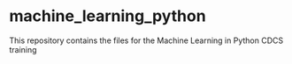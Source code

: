 # machine_learning_python
This repository contains the files for the Machine Learning in Python CDCS training
